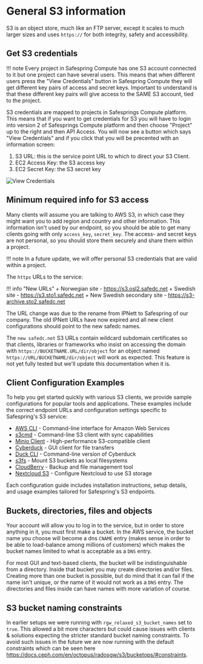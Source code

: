 # General S3 information

S3 is an object store, much like an FTP server, except it scales to
much larger sizes and uses `https://` for both integrity, safety and
accessibility.

## Get S3 credentials

!!! note
    Every project in Safespring Compute has one S3 account connected to it but one project can have several users. This means
    that when different users press the "View Credentials" button in Safespring Compute they will get different key pairs of access and secret
    keys. Important to understand is that these different key pairs will give access to the SAME S3 account, tied to the project.

S3 credentials are mapped to projects in Safesprings Compute platform.
This means that if you want to get credentials for S3 you will have to login into
version 2 of Safesprings Compute platform and then choose "Project" up to the right and then API Access.
You will now see a button which says "View Credentials" and if you click that you will be precented with an
information screen:

1. S3 URL: this is the service point URL to which to direct your S3 Client.
2. EC2 Access Key: the S3 access key
3. EC2 Secret Key: the S3 secret key

![View Credentials](../images/view-credentials.png)



## Minimum required info for S3 access

Many clients will assume you are talking to AWS S3, in which case they might
want you to add region and country and other information. This information isn't
used by our endpoint, so you should be able to get many clients going with only
`access_key`, `secret_key`.  The access- and secret keys are not personal, so
you should store them securely and share them within a project.

!!! note
    In a future update, we will offer personal S3 credentials that are
    valid within a project.

The `https` URLs to the service:

!!! info "New URLs"
    + Norwegian site  - https://s3.osl2.safedc.net
    + Swedish site - https://s3.sto1.safedc.net
    + New Swedish secondary site - https://s3-archive.sto2.safedc.net

The URL change was due to the rename from IPNett to Safespring of our
company.  The old IPNett URLs have now expired and all new client
configurations should point to the new safedc names.

The `new safedc.net` S3 URLs contain wildcard subdomain certificates so that
clients, libraries or frameworks who insist on accessing the domain with `https://BUCKETNAME.URL/dir/object`
for an object named `https://URL/BUCKETNAME/dir/object` will work as expected.
This feature is not yet fully tested but we'll update this documentation when
it is.

## Client Configuration Examples

To help you get started quickly with various S3 clients, we provide sample configurations for popular tools and applications. These examples include the correct endpoint URLs and configuration settings specific to Safespring's S3 service:

- [AWS CLI](howto/configs/aws-cli.md) - Command-line interface for Amazon Web Services
- [s3cmd](howto/configs/s3cmd.md) - Command-line S3 client with sync capabilities
- [Minio Client](howto/configs/minio-client.md) - High-performance S3-compatible client
- [Cyberduck](howto/configs/cyberduck.md) - GUI client for file transfers
- [Duck CLI](howto/configs/duck-cli.md) - Command-line version of Cyberduck
- [s3fs](howto/configs/s3fs.md) - Mount S3 buckets as local filesystems
- [CloudBerry](howto/configs/cloudberry.md) - Backup and file management tool
- [Nextcloud S3](howto/configs/nextcloud-s3.md) - Configure Nextcloud to use S3 storage

Each configuration guide includes installation instructions, setup details, and usage examples tailored for Safespring's S3 endpoints.

## Buckets, directories, files and objects

Your account will allow you to log in to the service, but in order to
store anything in it, you must first make a bucket.  In the AWS
service, the bucket name you choose will become a dns `CNAME` entry
(makes sense in order to be able to load-balance among millions of
customers) which makes the bucket names limited to what is acceptable
as a `DNS` entry.

For most GUI and text-based clients, the bucket will be
indistinguishable from a directory. Inside that bucket you may create
directories and/or files. Creating more than one bucket is possible,
but do mind that it can fail if the name isn't unique, or the name of
it would not work as a `DNS` entry. The directories and files inside can
have names with more variation of course.

## S3 bucket naming constraints

In earlier setups we were running with `rgw_relaxed_s3_bucket_names` set to
`true`. This allowed a bit more characters but could cause issues with clients
& solutions expecting the stricter standard bucket naming constraints. To avoid
such issues in the future we are now running  with the default constraints
which can be seen here
<https://docs.ceph.com/en/octopus/radosgw/s3/bucketops/#constraints>.
